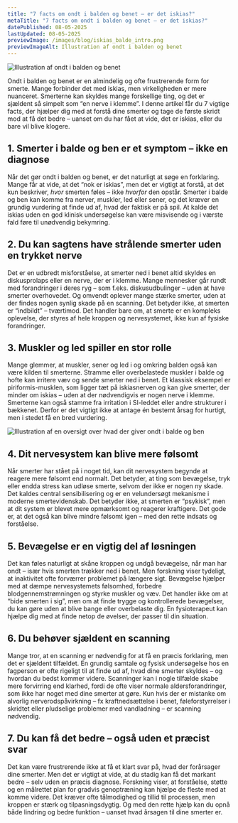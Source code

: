 ```yaml
---
title: "7 facts om ondt i balden og benet – er det iskias?"
metaTitle: "7 facts om ondt i balden og benet – er det iskias?"
datePublished: 08-05-2025
lastUpdated: 08-05-2025
previewImage: /images/blog/iskias_balde_intro.png
previewImageAlt: Illustration af ondt i balden og benet
---
```


![Illustration af ondt i balden og benet](/images/blog/iskias_balde_intro.png)

Ondt i balden og benet er en almindelig og ofte frustrerende form for smerte. Mange forbinder det med iskias, men virkeligheden er mere nuanceret. Smerterne kan skyldes mange forskellige ting, og det er sjældent så simpelt som “en nerve i klemme”. I denne artikel får du 7 vigtige facts, der hjælper dig med at forstå dine smerter og tage de første skridt mod at få det bedre – uanset om du har fået at vide, det er iskias, eller du bare vil blive klogere.


## 1. Smerter i balde og ben er et symptom – ikke en diagnose

Når det gør ondt i balden og benet, er det naturligt at søge en forklaring. Mange får at vide, at det “nok er iskias”, men det er vigtigt at forstå, at det kun beskriver, *hvor* smerten føles – ikke *hvorfor* den opstår. Smerter i balde og ben kan komme fra nerver, muskler, led eller sener, og det kræver en grundig vurdering at finde ud af, hvad der faktisk er på spil. At kalde det iskias uden en god klinisk undersøgelse kan være misvisende og i værste fald føre til unødvendig bekymring.


## 2. Du kan sagtens have strålende smerter uden en trykket nerve

Det er en udbredt misforståelse, at smerter ned i benet altid skyldes en diskusprolaps eller en nerve, der er i klemme. Mange mennesker går rundt med forandringer i deres ryg – som f.eks. diskusudbulinger – uden at have smerter overhovedet. Og omvendt oplever mange stærke smerter, uden at der findes nogen synlig skade på en scanning. Det betyder ikke, at smerten er “indbildt” – tværtimod. Det handler bare om, at smerte er en kompleks oplevelse, der styres af hele kroppen og nervesystemet, ikke kun af fysiske forandringer.


## 3. Muskler og led spiller en stor rolle

Mange glemmer, at muskler, sener og led i og omkring balden også kan være kilden til smerterne. Stramme eller overbelastede muskler i balde og hofte kan irritere væv og sende smerter ned i benet. Et klassisk eksempel er piriformis-musklen, som ligger tæt på iskiasnerven og kan give smerter, der minder om iskias – uden at der nødvendigvis er nogen nerve i klemme. Smerterne kan også stamme fra irritation i SI-leddet eller andre strukturer i bækkenet. Derfor er det vigtigt ikke at antage én bestemt årsag for hurtigt, men i stedet få en bred vurdering.

![Illustration af en oversigt over hvad der giver ondt i balde og ben](/images/blog/iskias_balde_oversigt.png)

## 4. Dit nervesystem kan blive mere følsomt

Når smerter har stået på i noget tid, kan dit nervesystem begynde at reagere mere følsomt end normalt. Det betyder, at ting som bevægelse, tryk eller endda stress kan udløse smerte, selvom der ikke er nogen ny skade. Det kaldes central sensibilisering og er en velundersøgt mekanisme i moderne smertevidenskab. Det betyder ikke, at smerten er “psykisk”, men at dit system er blevet mere opmærksomt og reagerer kraftigere. Det gode er, at det også kan blive mindre følsomt igen – med den rette indsats og forståelse.


## 5. Bevægelse er en vigtig del af løsningen

Det kan føles naturligt at skåne kroppen og undgå bevægelse, når man har ondt – især hvis smerten trækker ned i benet. Men forskning viser tydeligt, at inaktivitet ofte forværrer problemet på længere sigt. Bevægelse hjælper med at dæmpe nervesystemets følsomhed, forbedre blodgennemstrømningen og styrke muskler og væv. Det handler ikke om at “bide smerten i sig”, men om at finde trygge og kontrollerede bevægelser, du kan gøre uden at blive bange eller overbelaste dig. En fysioterapeut kan hjælpe dig med at finde netop de øvelser, der passer til din situation.


## 6. Du behøver sjældent en scanning

Mange tror, at en scanning er nødvendig for at få en præcis forklaring, men det er sjældent tilfældet. En grundig samtale og fysisk undersøgelse hos en fagperson er ofte rigeligt til at finde ud af, hvad dine smerter skyldes – og hvordan du bedst kommer videre. Scanninger kan i nogle tilfælde skabe mere forvirring end klarhed, fordi de ofte viser normale aldersforandringer, som ikke har noget med dine smerter at gøre. Kun hvis der er mistanke om alvorlig nerverodspåvirkning – fx kraftnedsættelse i benet, føleforstyrrelser i skridtet eller pludselige problemer med vandladning – er scanning nødvendig.


## 7. Du kan få det bedre – også uden et præcist svar

Det kan være frustrerende ikke at få et klart svar på, hvad der forårsager dine smerter. Men det er vigtigt at vide, at du stadig kan få det markant bedre – selv uden en præcis diagnose. Forskning viser, at forståelse, støtte og en målrettet plan for gradvis genoptræning kan hjælpe de fleste med at komme videre. Det kræver ofte tålmodighed og tillid til processen, men kroppen er stærk og tilpasningsdygtig. Og med den rette hjælp kan du opnå både lindring og bedre funktion – uanset hvad årsagen til dine smerter er.
